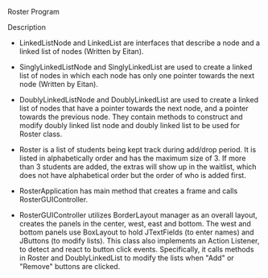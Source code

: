 Roster Program


Description

* LinkedListNode and LinkedList are interfaces that describe a node and a linked list of nodes (Written by Eitan).

* SinglyLinkedListNode and SinglyLinkedList are used to create a linked list of nodes in which each node has only
one pointer towards the next node (Written by Eitan).

* DoublyLinkedListNode and DoublyLinkedList are used to create a linked list of nodes that have a pointer towards
the next node, and a pointer towards the previous node. They contain methods to construct and modify doubly linked 
list node and doubly linked list to be used for Roster class.

* Roster is a list of students being kept track during add/drop period. It is listed in alphabetically order and
has the maximum size of 3. If more than 3 students are added, the extras will show up in the waitlist, which does 
not have alphabetical order but the order of who is added first.

* RosterApplication has main method that creates a frame and calls RosterGUIController.

* RosterGUIController utilizes BorderLayout manager as an overall layout, creates the panels in the center, west, east
and bottom. The west and bottom panels use BoxLayout to hold JTextFields (to enter names) and JButtons (to modify lists). 
This class also implements an Action Listener, to detect and react to button click events. Specifically, it calls methods
in Roster and DoublyLinkedList to modify the lists when "Add" or "Remove" buttons are clicked. 


